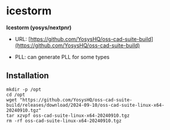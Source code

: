 # icestorm
**Icestorm (yosys/nextpnr)**

* URL: [https://github.com/YosysHQ/oss-cad-suite-build](https://github.com/YosysHQ/oss-cad-suite-build)

* PLL: can generate PLL for some types

## Installation
```
mkdir -p /opt
cd /opt
wget "https://github.com/YosysHQ/oss-cad-suite-build/releases/download/2024-09-10/oss-cad-suite-linux-x64-20240910.tgz"
tar xzvpf oss-cad-suite-linux-x64-20240910.tgz
rm -rf oss-cad-suite-linux-x64-20240910.tgz
```


